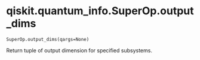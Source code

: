 # qiskit.quantum\_info.SuperOp.output\_dims

`SuperOp.output_dims(qargs=None)`

Return tuple of output dimension for specified subsystems.
